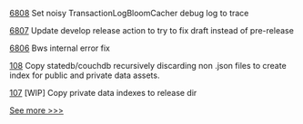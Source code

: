 
[6808](https://github.com/hyperledger/besu/pull/6808) Set noisy TransactionLogBloomCacher debug log to trace

[6807](https://github.com/hyperledger/besu/pull/6807) Update develop release action to try to fix draft instead of pre-release

[6806](https://github.com/hyperledger/besu/pull/6806) Bws internal error fix

[108](https://github.com/hyperledger-labs/fabric-builder-k8s/pull/108) Copy statedb/couchdb recursively discarding non .json files to create index for public and private data assets.

[107](https://github.com/hyperledger-labs/fabric-builder-k8s/pull/107) [WIP] Copy private data indexes to release dir


[See more >>>](https://start-here.hyperledger.org/pull-requests)
